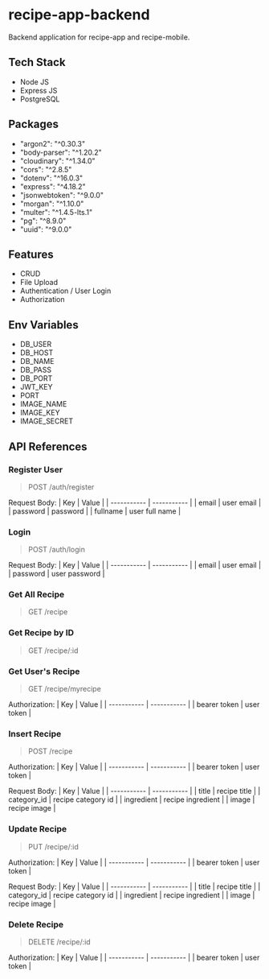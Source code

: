 # recipe-app-backend

Backend application for recipe-app and recipe-mobile.

## Tech Stack
- Node JS
- Express JS
- PostgreSQL

## Packages
- "argon2": "^0.30.3"
- "body-parser": "^1.20.2"
- "cloudinary": "^1.34.0"
- "cors": "^2.8.5"
- "dotenv": "^16.0.3"
- "express": "^4.18.2"
- "jsonwebtoken": "^9.0.0"
- "morgan": "^1.10.0"
- "multer": "^1.4.5-lts.1"
- "pg": "^8.9.0"
- "uuid": "^9.0.0"

## Features
- CRUD
- File Upload
- Authentication / User Login
- Authorization

## Env Variables
- DB_USER
- DB_HOST
- DB_NAME
- DB_PASS
- DB_PORT
- JWT_KEY
- PORT
- IMAGE_NAME
- IMAGE_KEY
- IMAGE_SECRET

## API References

### Register User

> POST /auth/register

Request Body:
| Key | Value |
| ----------- | ----------- |
| email | user email |
| password | password |
| fullname | user full name |

### Login

> POST /auth/login

Request Body:
| Key | Value |
| ----------- | ----------- |
| email | user email |
| password | user password |

### Get All Recipe

> GET /recipe

### Get Recipe by ID

> GET /recipe/:id

### Get User's Recipe

> GET /recipe/myrecipe

Authorization:
| Key | Value |
| ----------- | ----------- |
| bearer token | user token |

### Insert Recipe

> POST /recipe

Authorization:
| Key | Value |
| ----------- | ----------- |
| bearer token | user token |

Request Body:
| Key | Value |
| ----------- | ----------- |
| title | recipe title |
| category_id | recipe category id |
| ingredient | recipe ingredient |
| image | recipe image |

### Update Recipe

> PUT /recipe/:id

Authorization:
| Key | Value |
| ----------- | ----------- |
| bearer token | user token |

Request Body:
| Key | Value |
| ----------- | ----------- |
| title | recipe title |
| category_id | recipe category id |
| ingredient | recipe ingredient |
| image | recipe image |

### Delete Recipe

> DELETE /recipe/:id

Authorization:
| Key | Value |
| ----------- | ----------- |
| bearer token | user token |
